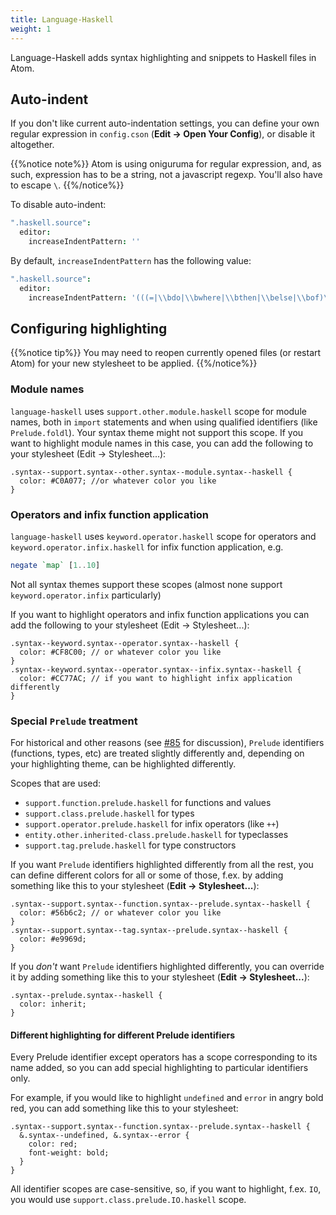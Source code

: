 ```yaml
---
title: Language-Haskell
weight: 1
---
```


Language-Haskell adds syntax highlighting and snippets to Haskell files in Atom.

## Auto-indent

If you don't like current auto-indentation settings, you can define your own regular expression in `config.cson` (**Edit -> Open Your Config**), or disable it altogether.

{{%notice note%}}
Atom is using oniguruma for regular expression, and, as such, expression has to be a string, not a javascript regexp. You'll also have to escape `\`.
{{%/notice%}}

To disable auto-indent:

```cson
".haskell.source":
  editor:
    increaseIndentPattern: ''
```

By default, `increaseIndentPattern` has the following value:

```cson
".haskell.source":
  editor:
    increaseIndentPattern: '(((=|\\bdo|\\bwhere|\\bthen|\\belse|\\bof)\\s*)|(\\bif(?!.*\\bthen\\b.*\\belse\\b.*).*))$'
```

## Configuring highlighting

{{%notice tip%}}
You may need to reopen currently opened files (or restart Atom) for your new stylesheet to be applied.
{{%/notice%}}

### Module names

`language-haskell` uses `support.other.module.haskell` scope for module names, both in `import` statements and when using qualified identifiers (like `Prelude.foldl`). Your syntax theme might not support this scope. If you want to highlight module names in this case, you can add the following to your stylesheet (Edit → Stylesheet...):

```less
.syntax--support.syntax--other.syntax--module.syntax--haskell {
  color: #C0A077; //or whatever color you like
}
```

### Operators and infix function application

`language-haskell` uses `keyword.operator.haskell` scope for operators and `keyword.operator.infix.haskell` for infix function application, e.g.

```haskell
negate `map` [1..10]
```

Not all syntax themes support these scopes (almost none support `keyword.operator.infix` particularly)

If you want to highlight operators and infix function applications you can add the following to your stylesheet (Edit → Stylesheet...):

```less
.syntax--keyword.syntax--operator.syntax--haskell {
  color: #CF8C00; // or whatever color you like
}
.syntax--keyword.syntax--operator.syntax--infix.syntax--haskell {
  color: #CC77AC; // if you want to highlight infix application differently
}
```

### Special `Prelude` treatment

For historical and other reasons (see [#85](https://github.com/atom-haskell/language-haskell/issues/85) for discussion), `Prelude` identifiers (functions, types, etc) are treated slightly differently and, depending on your highlighting theme, can be highlighted differently.

Scopes that are used:

* `support.function.prelude.haskell` for functions and values
* `support.class.prelude.haskell` for types
* `support.operator.prelude.haskell` for infix operators (like `++`)
* `entity.other.inherited-class.prelude.haskell` for typeclasses
* `support.tag.prelude.haskell` for type constructors

If you want `Prelude` identifiers highlighted differently from all the rest, you can define different colors for all or some of those, f.ex. by adding something like this to your stylesheet (**Edit → Stylesheet...**):

```less
.syntax--support.syntax--function.syntax--prelude.syntax--haskell {
  color: #56b6c2; // or whatever color you like
}
.syntax--support.syntax--tag.syntax--prelude.syntax--haskell {
  color: #e9969d;
}
```

If you *don't* want `Prelude` identifiers highlighted differently, you can override it by adding something like this to your stylesheet (**Edit → Stylesheet...**):

```less
.syntax--prelude.syntax--haskell {
  color: inherit;
}
```

#### Different highlighting for different Prelude identifiers

Every Prelude identifier except operators has a scope corresponding to its name added, so you can add special highlighting to particular identifiers only.

For example, if you would like to highlight `undefined` and `error` in angry bold red, you can add something like this to your stylesheet:

```less
.syntax--support.syntax--function.syntax--prelude.syntax--haskell {
  &.syntax--undefined, &.syntax--error {
    color: red;
    font-weight: bold;
  }
}
```

All identifier scopes are case-sensitive, so, if you want to highlight, f.ex. `IO`, you would use `support.class.prelude.IO.haskell` scope.
